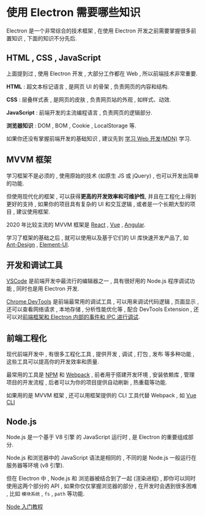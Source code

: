 # 使用 Electron 需要哪些知识

Electron 是一个非常综合的技术框架 , 在使用 Electron 开发之前需要掌握很多前置知识 , 下面的知识不分先后.

## HTML , CSS , JavaScript

上面提到过 , 使用 Electron 开发 , 大部分工作都在 Web , 所以前端技术非常重要.

**HTML** : 超文本标记语言 , 是网页 UI 的骨架 , 负责网页的内容和结构.

**CSS** : 层叠样式表 , 是网页的皮肤 , 负责网页站的外观 , 如样式、动效.

**JavaScript** : 前端开发的主流编程语言 , 负责网页的逻辑部分.

**浏览器知识** : DOM , BOM , Cookie , LocalStorage 等.

如果你还没有掌握前端开发的基础知识 , 建议先到 [学习 Web 开发(MDN)](https://developer.mozilla.org/zh-CN/docs/Learn) 学习.

## MVVM 框架

学习框架不是必须的 , 使用原始的技术 (如原生 JS 或 jQuery) , 也可以开发出简单的功能.

但使用现代化的框架 , 可以获得**更高的开发效率和可维护性**, 并且在工程化上得到更好的支持 , 如果你的项目具有复杂的 UI 和交互逻辑 , 或者是一个长期大型的项目 , 建议使用框架.

2020 年比较主流的 MVVM 框架是 [React](https://reactjs.org) , [Vue](https://cn.vuejs.org) , [Angular](https://angular.io/).

学习了框架的基础之后 , 就可以使用以及基于它们的 UI 库快速开发产品了, 如 [Ant-Design](https://ant.design/) , [Element-UI](https://element.eleme.cn/#/zh-CN).

## 开发和调试工具

[VSCode](https://code.visualstudio.com/) 是前端开发中最流行的编辑器之一 , 具有很好用的 Node.js 程序调试功能 , 同时也是用 Electron 开发.

[Chrome DevTools](https://www.jetbrains.com/webstorm/) 是前端最常用的调试工具 , 可以用来调试代码逻辑 , 页面显示 , 还可以查看网络请求 , 本地存储 , 分析性能优化等 , 配合 DevTools Extension , 还可以对[前端框架和 Electron 内部的事件和 IPC 进行调试](/env/debug).

## 前端工程化

现代前端开发中 , 有很多工程化工具 , 提供开发 , 调试 , 打包 , 发布 等多种功能 , 这些工具可以提高你的开发效率和质量.

最常用的工具是 [NPM](http://npmjs.com/) 和 [Webpack](https://webpack.js.org/) , 前者用于搭建开发环境 , 安装依赖库 , 管理项目的开发流程 , 后者可以为你的项目提供自动刷新 , 热重载等功能.

如果用的是 MVVM 框架 , 还可以用框架提供的 CLI 工具代替 Webpack , 如 [Vue CLI](https://cli.vuejs.org/zh/guide/)

## Node.js

Node.js 是一个基于 V8 引擎 的 JavaScript 运行时 , 是 Electron 的重要组成部分.

Node.js 和浏览器中的 JavaScript 语法是相同的 , 不同的是 Node.js 一般运行在服务器等环境 (v8 引擎).

但在 Electron 中 , Node.js 和 浏览器被结合到了一起 (渲染进程) , 即你可以同时使用这两个部分的 API , 如果你仅仅掌握浏览器的部分 , 在开发时会遇到很多困难 , 比如 `模块系统` , `fs` , `path` 等功能.

[Node 入门教程](https://www.liaoxuefeng.com/wiki/1022910821149312/1023025235359040)
